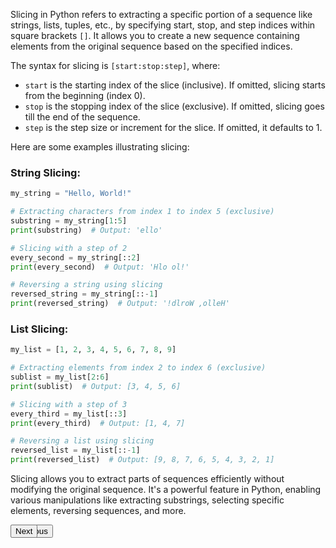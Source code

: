 Slicing in Python refers to extracting a specific portion of a sequence like strings, lists, tuples, etc., by specifying start, stop, and step indices within square brackets `[]`. It allows you to create a new sequence containing elements from the original sequence based on the specified indices.

The syntax for slicing is `[start:stop:step]`, where:
- `start` is the starting index of the slice (inclusive). If omitted, slicing starts from the beginning (index 0).
- `stop` is the stopping index of the slice (exclusive). If omitted, slicing goes till the end of the sequence.
- `step` is the step size or increment for the slice. If omitted, it defaults to 1.

Here are some examples illustrating slicing:

### String Slicing:

```python
my_string = "Hello, World!"

# Extracting characters from index 1 to index 5 (exclusive)
substring = my_string[1:5]
print(substring)  # Output: 'ello'

# Slicing with a step of 2
every_second = my_string[::2]
print(every_second)  # Output: 'Hlo ol!'

# Reversing a string using slicing
reversed_string = my_string[::-1]
print(reversed_string)  # Output: '!dlroW ,olleH'
```

### List Slicing:

```python
my_list = [1, 2, 3, 4, 5, 6, 7, 8, 9]

# Extracting elements from index 2 to index 6 (exclusive)
sublist = my_list[2:6]
print(sublist)  # Output: [3, 4, 5, 6]

# Slicing with a step of 3
every_third = my_list[::3]
print(every_third)  # Output: [1, 4, 7]

# Reversing a list using slicing
reversed_list = my_list[::-1]
print(reversed_list)  # Output: [9, 8, 7, 6, 5, 4, 3, 2, 1]
```

Slicing allows you to extract parts of sequences efficiently without modifying the original sequence. It's a powerful feature in Python, enabling various manipulations like extracting substrings, selecting specific elements, reversing sequences, and more.

<div align="left" style="position: absolute;"><a href="tuples_lists.md"><button>Previous</button></a></div>
<div align="right" style="position: absolute;"><a href="package.md"><button>Next</button></a></div>
